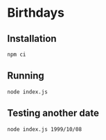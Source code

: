 # Birthdays

## Installation

    npm ci

## Running

    node index.js

## Testing another date

    node index.js 1999/10/08
